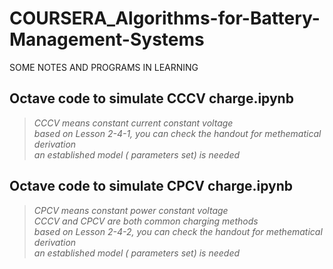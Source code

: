 # COURSERA_Algorithms-for-Battery-Management-Systems
SOME NOTES AND PROGRAMS IN LEARNING
## Octave code to simulate CCCV charge.ipynb   
>*CCCV means constant current constant voltage*   
>*based on Lesson 2-4-1, you can check the handout for methematical derivation*   
>*an established model ( parameters set) is needed*      
## Octave code to simulate CPCV charge.ipynb   
>*CPCV means constant power constant voltage*   
>*CCCV and CPCV are both common charging methods*   
>*based on Lesson 2-4-2, you can check the handout for methematical derivation*   
>*an established model ( parameters set) is needed*   
